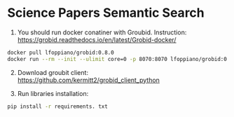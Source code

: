 # Science Papers Semantic Search

1. You should run docker conatiner with Groubid. Instruction: https://grobid.readthedocs.io/en/latest/Grobid-docker/

```bash
docker pull lfoppiano/grobid:0.8.0
docker run --rm --init --ulimit core=0 -p 8070:8070 lfoppiano/grobid:0.8.0
```

2. Download groubit client: https://github.com/kermitt2/grobid_client_python

3. Run libraries installation:

```bash
pip install -r requirements. txt
``` 